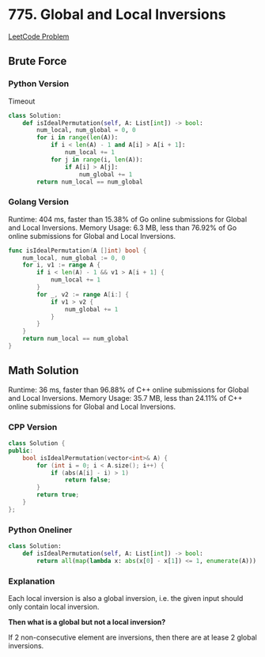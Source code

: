 # 775. Global and Local Inversions

[LeetCode Problem](https://leetcode.com/problems/global-and-local-inversions/submissions/)

## Brute Force

### Python Version
Timeout
```python
class Solution:
    def isIdealPermutation(self, A: List[int]) -> bool:
        num_local, num_global = 0, 0
        for i in range(len(A)):
            if i < len(A) - 1 and A[i] > A[i + 1]:
                num_local += 1
            for j in range(i, len(A)):
                if A[i] > A[j]:
                    num_global += 1
        return num_local == num_global
```

### Golang Version
Runtime: 404 ms, faster than 15.38% of Go online submissions for Global and Local Inversions.
Memory Usage: 6.3 MB, less than 76.92% of Go online submissions for Global and Local Inversions.

```go
func isIdealPermutation(A []int) bool {
    num_local, num_global := 0, 0
    for i, v1 := range A {
        if i < len(A) - 1 && v1 > A[i + 1] {
            num_local += 1
        }
        for _, v2 := range A[i:] {
		    if v1 > v2 {
                num_global += 1
            }   
	    }
	}
    return num_local == num_global
}
```

## Math Solution
Runtime: 36 ms, faster than 96.88% of C++ online submissions for Global and Local Inversions.
Memory Usage: 35.7 MB, less than 24.11% of C++ online submissions for Global and Local Inversions.

### CPP Version
```cpp
class Solution {
public:
    bool isIdealPermutation(vector<int>& A) {
        for (int i = 0; i < A.size(); i++) {
            if (abs(A[i] - i) > 1)
                return false;
        }
        return true;
    }
};
```

### Python Oneliner
```python
class Solution:
    def isIdealPermutation(self, A: List[int]) -> bool:
        return all(map(lambda x: abs(x[0] - x[1]) <= 1, enumerate(A)))
```

### Explanation

Each local inversion is also a global inversion, i.e. the given input should only contain local inversion.

**Then what is a global but not a local inversion?**

If 2 non-consecutive element are inversions, then there are at lease 2 global inversions.